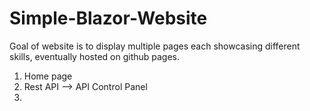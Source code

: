 # Simple-Blazor-Website


Goal of website is to display multiple pages each showcasing different skills, eventually hosted on github pages.

1. Home page
2. Rest API --> API Control Panel
3.